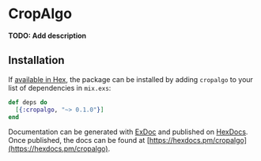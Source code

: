 # CropAlgo

**TODO: Add description**

## Installation

If [available in Hex](https://hex.pm/docs/publish), the package can be installed
by adding `cropalgo` to your list of dependencies in `mix.exs`:

```elixir
def deps do
  [{:cropalgo, "~> 0.1.0"}]
end
```

Documentation can be generated with [ExDoc](https://github.com/elixir-lang/ex_doc)
and published on [HexDocs](https://hexdocs.pm). Once published, the docs can
be found at [https://hexdocs.pm/cropalgo](https://hexdocs.pm/cropalgo).

